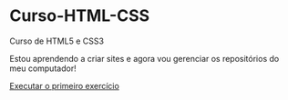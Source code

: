 # Curso-HTML-CSS
 Curso de HTML5 e CSS3


Estou aprendendo a criar sites e agora vou gerenciar os repositórios do meu computador!

<a href="https://cauefernandes0.github.io/Curso-HTML-CSS/exercicios/Ex-001/index.html">Executar o primeiro exercício